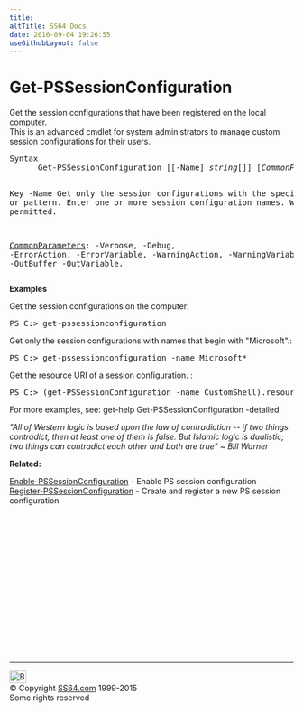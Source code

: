 ```yaml
---
title:
altTitle: SS64 Docs
date: 2016-09-04 19:26:55
useGithubLayout: false
---
```

<!-- #BeginLibraryItem "/Library/head_ps.lbi" --><!-- #EndLibraryItem --><h1>Get-PSSessionConfiguration</h1> 
<p>Get the session configurations that have been registered on the local computer.<br> 
This is an advanced cmdlet for system administrators to manage custom session configurations for their users.</p>
<pre>Syntax
      Get-PSSessionConfiguration [[-Name] <i>string</i>[]] [<i>CommonParameters</i>]

Key
   -Name
       Get only the session configurations with the specified name or pattern.
       Enter one or more session configuration names.
       Wildcards are permitted.

   <a href="common.html">CommonParameters</a>:
       -Verbose, -Debug, -ErrorAction, -ErrorVariable, -WarningAction, -WarningVariable,
       -OutBuffer -OutVariable.</pre>
<p> <b>Examples</b></p>
<p>Get the session configurations on the computer: </p>
<pre>PS C:&gt; get-pssessionconfiguration</pre>
<p>Get only the session configurations with names that begin with "Microsoft".:</p>
<pre>PS C:&gt; get-pssessionconfiguration -name Microsoft*</pre>
<p>Get the resource URI of a session configuration. :</p>
<pre>PS C:&gt; (get-PSSessionConfiguration -name CustomShell).resourceURI</pre>
<p>For more examples, see: get-help Get-PSSessionConfiguration -detailed</p>
<p class="quote"><i>"All of Western logic is based upon the law of
contradiction -- if two things contradict, then
at least one of them is false. But Islamic logic
is dualistic; two things can contradict each
other and both are true" ~ Bill Warner</i></p>
<p><b>Related:</b></p>
<p>   <a href="enable-pssessionconfiguration.html">Enable-PSSessionConfiguration</a> - Enable PS session configuration <br>
<a href="register-pssessionconfiguration.html">Register-PSSessionConfiguration</a> - Create and register a new PS session configuration</p><!-- #BeginLibraryItem "/Library/foot_ps.lbi" --><p>
<!-- PowerShell300 -->
<ins class="adsbygoogle" style="display:inline-block;width:300px;height:250px" data-ad-client="ca-pub-6140977852749469" data-ad-slot="6253539900"></ins>
<script>
(adsbygoogle = window.adsbygoogle || []).push({});
</script></p>
<hr>
<div id="bl" class="footer"><a href="get-pssessionconfiguration.html#"><img src="../images/top.png" width="30" height="22" alt="Back to the Top"></a></div>
<div id="br" class="footer, tagline">© Copyright <a href="../index.html">SS64.com</a> 1999-2015<br>
Some rights reserved</div><!-- #EndLibraryItem -->

